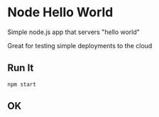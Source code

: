 # Node Hello World

Simple node.js app that servers "hello world"

Great for testing simple deployments to the cloud

## Run It

`npm start`

## OK
